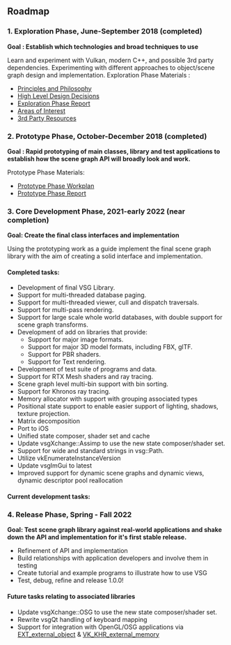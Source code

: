 ## Roadmap

### 1. Exploration Phase, June-September 2018 (completed)
**Goal : Establish which technologies and broad techniques to use**

Learn and experiment with Vulkan, modern C++, and possible 3rd party dependencies.
Experimenting with different approaches to object/scene graph design and implementation. Exploration Phase Materials :

* [Principles and Philosophy](docs/Design/DesignPrinciplesAndPhilosophy.md)
* [High Level Design Decisions](docs/Design/HighLevelDesignDecisions.md)
* [Exploration Phase Report](docs/ExplorationPhase/VulkanSceneGraphExplorationPhaseReport.md)
* [Areas of Interest](docs/ExplorationPhase/AreasOfInterest.md)
* [3rd Party Resources](docs/ExplorationPhase/3rdPartyResources.md)

### 2. Prototype Phase, October-December 2018 (completed)
**Goal : Rapid prototyping of main classes, library and test applications to establish how the scene graph API will broadly look and work.**

Prototype Phase Materials:

* [Prototype Phase Workplan](docs/PrototypePhase/Workplan.md)
* [Prototype Phase Report](docs/PrototypePhase/PrototypePhaseReport.md)

### 3. Core Development Phase, 2021-early 2022 (near completion)
**Goal: Create the final class interfaces and implementation**

Using the prototyping work as a guide implement the final scene graph library with the aim of creating a solid interface and implementation.

#### Completed tasks:
* Development of final VSG Library.
* Support for multi-threaded database paging.
* Support for multi-threaded viewer, cull and dispatch traversals.
* Support for multi-pass rendering.
* Support for large scale whole world databases, with double support for scene graph transforms.
* Development of add on libraries that provide:
    * Support for major image formats.
    * Support for major 3D model formats, including FBX, glTF.
    * Support for PBR shaders.
    * Support for Text rendering.
* Development of test suite of programs and data.
* Support for RTX Mesh shaders and ray tracing.
* Scene graph level multi-bin support with bin sorting.
* Support for Khronos ray tracing.
* Memory allocator with support with grouping associated types
* Positional state support to enable easier support of lighting, shadows, texture projection.
* Matrix decomposition
* Port to iOS
* Unified state composer, shader set and cache
* Update vsgXchange::Assimp to use the new state composer/shader set.
* Support for wide and standard strings in vsg::Path.
* Utilize vkEnumerateInstanceVersion
* Update vsgImGui to latest
* Improved support for dynamic scene graphs and dynamic views, dynamic descriptor pool reallocation

#### Current development tasks:

### 4. Release Phase,  Spring - Fall 2022
**Goal: Test scene graph library against real-world applications and shake down the API and implementation for it's first stable release.**

* Refinement of API and implementation
* Build relationships with application developers and involve them in testing
* Create tutorial and example programs to illustrate how to use VSG
* Test, debug, refine and release 1.0.0!

#### Future tasks relating to associated libraries
* Update vsgXchange::OSG to use the new state composer/shader set.
* Rewrite vsgQt handling of keyboard mapping
* Support for integration with OpenGL/OSG applications via [EXT\_external\_object](https://www.khronos.org/registry/OpenGL/extensions/EXT/EXT_external_objects.txt) & [VK\_KHR\_external\_memory](https://www.khronos.org/registry/vulkan/specs/1.1-extensions/man/html/VK_KHR_external_memory.html#versions-1.1-promotions)
